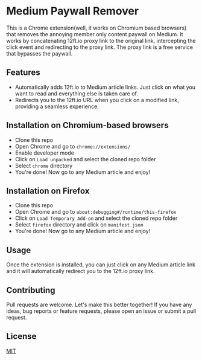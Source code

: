 # Medium Paywall Remover

This is a Chrome extension(well, it works on Chromium based browsers) that removes the annoying member only 
content paywall on Medium.
It works by concatenating 12ft.io proxy link to the original link, intercepting the click event and redirecting
to the proxy link. The proxy link is a free service that bypasses the paywall. 

## Features
- Automatically adds 12ft.io to Medium article links. Just click on what you want to read and everything else is taken care of.
- Redirects you to the 12ft.io URL when you click on a modified link, providing a seamless experience.

## Installation on Chromium-based browsers
- Clone this repo
- Open Chrome and go to `chrome://extensions/`
- Enable developer mode
- Click on `Load unpacked` and select the cloned repo folder
- Select `chrome` directory
- You're done! Now go to any Medium article and enjoy!

## Installation on Firefox
- Clone this repo
- Open Chrome and go to `about:debugging#/runtime/this-firefox`
- Click on `Load Temporary Add-on` and select the cloned repo folder
- Select `firefox` directory and click on `manifest.json`
- You're done! Now go to any Medium article and enjoy!


## Usage
Once the extension is installed, you can just click on any Medium article link and it will automatically redirect you to the 12ft.io proxy link.

## Contributing
Pull requests are welcome. Let's make this better together! If you have any ideas,
bug reports or feature requests, please open an issue or submit a pull request.


## License
[MIT](https://choosealicense.com/licenses/mit/)